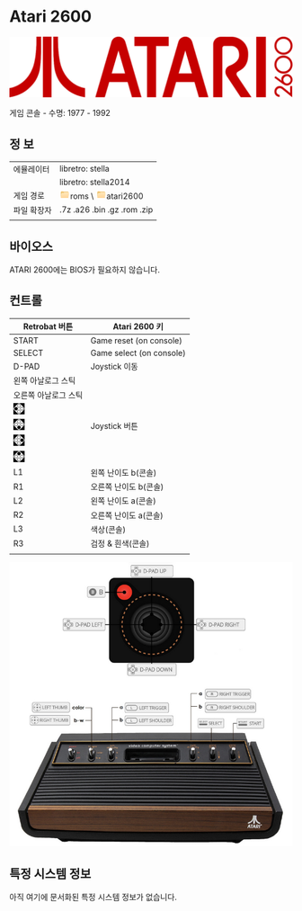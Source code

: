 # Atari 2600

![](title.svg)

게임 콘솔 - 수명: 1977 - 1992


## 정 보

|||
|---|---|
| 에뮬레이터 | libretro: stella |
|  | libretro: stella2014 |
| 게임 경로 | ![](../../icon.png)roms \ ![](../../icon.png)atari2600 |
| 파일 확장자 | .7z .a26 .bin .gz .rom .zip |
|||


## 바이오스

ATARI 2600에는 BIOS가 필요하지 않습니다.


## 컨트롤

| Retrobat 버튼 | Atari 2600 키 |
|---|---|
| START | Game reset (on console) |
| SELECT | Game select (on console) |
| D-PAD | Joystick 이동 |
| 왼쪽 아날로그 스틱 |  |
| 오른쪽 아날로그 스틱 |  |
| ![](../../west.webp) |  |
| ![](../../south.webp) | Joystick 버튼 |
| ![](../../east.webp) |  |
| ![](../../north.webp) |  |
| L1 | 왼쪽 난이도 b(콘솔) |
| R1 | 오른쪽 난이도 b(콘솔) |
| L2 | 왼쪽 난이도 a(콘솔) |
| R2 | 오른쪽 난이도 a(콘솔) |
| L3 | 색상(콘솔) |
| R3 | 검정 & 흰색(콘솔) |
|||


![](01.png)


## 특정 시스템 정보

아직 여기에 문서화된 특정 시스템 정보가 없습니다.